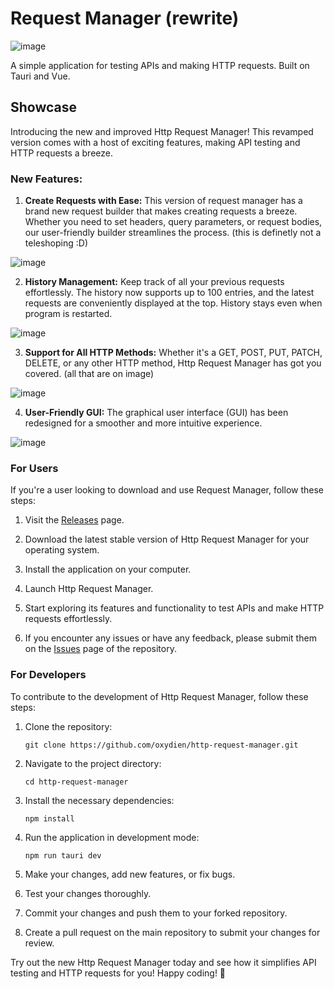 # Request Manager (rewrite)

![image](https://imgur.com/ZkLMZqm.png)

A simple application for testing APIs and making HTTP requests. Built on Tauri and Vue.

## Showcase

Introducing the new and improved Http Request Manager! This revamped version comes with a host of exciting features, making API testing and HTTP requests a breeze.

### New Features:

1. **Create Requests with Ease:** This version of request manager has a brand new request builder that makes creating requests a breeze. Whether you need to set headers, query parameters, or request bodies, our user-friendly builder streamlines the process. (this is definetly not a teleshoping :D)

![image](https://imgur.com/IDlBNP1.png)

2. **History Management:** Keep track of all your previous requests effortlessly. The history now supports up to 100 entries, and the latest requests are conveniently displayed at the top. History stays even when program is restarted.

![image](https://imgur.com/ONj4MPs.png)

3. **Support for All HTTP Methods:** Whether it's a GET, POST, PUT, PATCH, DELETE, or any other HTTP method, Http Request Manager has got you covered. (all that are on image)

![image](https://imgur.com/ls4mACl.png)

4. **User-Friendly GUI:** The graphical user interface (GUI) has been redesigned for a smoother and more intuitive experience.

![image](https://imgur.com/6fqu2lM.png)

### For Users

If you're a user looking to download and use Request Manager, follow these steps:

1. Visit the [Releases](https://github.com/oxydien/http-request-manager/releases) page.

2. Download the latest stable version of Http Request Manager for your operating system.

3. Install the application on your computer.

4. Launch Http Request Manager.

5. Start exploring its features and functionality to test APIs and make HTTP requests effortlessly.

6. If you encounter any issues or have any feedback, please submit them on the [Issues](https://github.com/oxydien/http-request-manager/issues) page of the repository.

### For Developers

To contribute to the development of Http Request Manager, follow these steps:

1. Clone the repository:

   ```shell
   git clone https://github.com/oxydien/http-request-manager.git
   ```

2. Navigate to the project directory:

   ```shell
   cd http-request-manager
   ```

3. Install the necessary dependencies:

   ```shell
   npm install
   ```

4. Run the application in development mode:

   ```shell
   npm run tauri dev
   ```

5. Make your changes, add new features, or fix bugs.

6. Test your changes thoroughly.

7. Commit your changes and push them to your forked repository.

8. Create a pull request on the main repository to submit your changes for review.

Try out the new Http Request Manager today and see how it simplifies API testing and HTTP requests for you! Happy coding! 🚀
